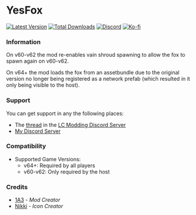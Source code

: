 # YesFox

[![Latest Version](https://img.shields.io/thunderstore/v/Dev1A3/YesFox?style=for-the-badge&logo=thunderstore&logoColor=white)](https://thunderstore.io/c/lethal-company/p/Dev1A3/YesFox)
[![Total Downloads](https://img.shields.io/thunderstore/dt/Dev1A3/YesFox?style=for-the-badge&logo=thunderstore&logoColor=white)](https://thunderstore.io/c/lethal-company/p/Dev1A3/YesFox)
[![Discord](https://img.shields.io/discord/646323142737788928?style=for-the-badge&logo=discord&logoColor=white&label=Discord)](https://discord.gg/CKqVFPRtKp)
[![Ko-fi](https://img.shields.io/badge/Donate-F16061.svg?style=for-the-badge&logo=ko-fi&logoColor=white&label=Ko-fi)](https://ko-fi.com/K3K8SOM8U)

### Information

On v60-v62 the mod re-enables vain shroud spawning to allow the fox to spawn again on v60-v62.

On v64+ the mod loads the fox from an assetbundle due to the original version no longer being registered as a network prefab (which resulted in it only being visible to the host).

### Support

You can get support in any the following places:

- The [thread](https://ptb.discord.com/channels/1168655651455639582/1274491441862672394) in the [LC Modding Discord Server](https://discord.gg/lcmod)
- [My Discord Server](https://discord.gg/CKqVFPRtKp)

### Compatibility

- Supported Game Versions:
  - v64+: Required by all players
  - v60-v62: Only required by the host

### Credits

- [1A3](https://github.com/1A3Dev) - _Mod Creator_
- [Nikki](https://thunderstore.io/c/lethal-company/p/Nikki/) - _Icon Creator_
